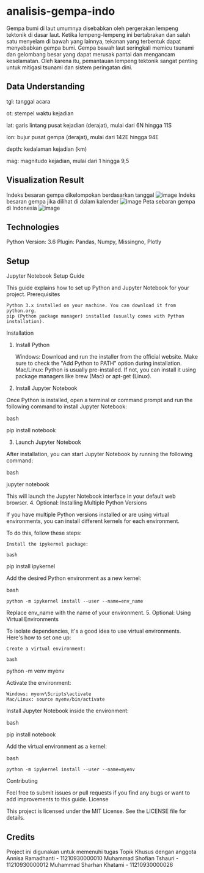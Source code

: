 # analisis-gempa-indo
Gempa bumi di laut umumnya disebabkan oleh pergerakan lempeng tektonik di dasar laut. Ketika lempeng-lempeng ini bertabrakan dan salah satu menyelam di bawah yang lainnya, tekanan yang terbentuk dapat menyebabkan gempa bumi. Gempa bawah laut seringkali memicu tsunami dan gelombang besar yang dapat merusak pantai dan mengancam keselamatan. Oleh karena itu, pemantauan lempeng tektonik sangat penting untuk mitigasi tsunami dan sistem peringatan dini.

## Data Understanding
tgl: tanggal acara

ot: stempel waktu kejadian

lat: garis lintang pusat kejadian (derajat), mulai dari 6N hingga 11S

lon: bujur pusat gempa (derajat), mulai dari 142E hingga 94E

depth: kedalaman kejadian (km)

mag: magnitudo kejadian, mulai dari 1 hingga 9,5

## Visualization Result
Indeks besaran gempa dikelompokan berdasarkan tanggal
![image](https://github.com/user-attachments/assets/e17cc9b3-69c9-413e-8287-be7accfcbb4c)
Indeks besaran gempa jika dilihat di dalam kalender
![image](https://github.com/user-attachments/assets/57c9966f-635f-48f7-8270-166e388a64de)
Peta sebaran gempa di Indonesia
![image](https://github.com/user-attachments/assets/ee4040ec-f626-4aed-8917-f056fc097b54)

## Technologies
Python Version: 3.6
Plugin: Pandas, Numpy, Missingno, Plotly

## Setup
Jupyter Notebook Setup Guide

This guide explains how to set up Python and Jupyter Notebook for your project.
Prerequisites

    Python 3.x installed on your machine. You can download it from python.org.
    pip (Python package manager) installed (usually comes with Python installation).

Installation
1. Install Python

    Windows: Download and run the installer from the official website. Make sure to check the "Add Python to PATH" option during installation.
    Mac/Linux: Python is usually pre-installed. If not, you can install it using package managers like brew (Mac) or apt-get (Linux).

2. Install Jupyter Notebook

Once Python is installed, open a terminal or command prompt and run the following command to install Jupyter Notebook:

bash

pip install notebook

3. Launch Jupyter Notebook

After installation, you can start Jupyter Notebook by running the following command:

bash

jupyter notebook

This will launch the Jupyter Notebook interface in your default web browser.
4. Optional: Installing Multiple Python Versions

If you have multiple Python versions installed or are using virtual environments, you can install different kernels for each environment.

To do this, follow these steps:

    Install the ipykernel package:

    bash

pip install ipykernel

Add the desired Python environment as a new kernel:

bash

    python -m ipykernel install --user --name=env_name

Replace env_name with the name of your environment.
5. Optional: Using Virtual Environments

To isolate dependencies, it's a good idea to use virtual environments. Here's how to set one up:

    Create a virtual environment:

    bash

python -m venv myenv

Activate the environment:

    Windows: myenv\Scripts\activate
    Mac/Linux: source myenv/bin/activate

Install Jupyter Notebook inside the environment:

bash

pip install notebook

Add the virtual environment as a kernel:

bash

    python -m ipykernel install --user --name=myenv

Contributing

Feel free to submit issues or pull requests if you find any bugs or want to add improvements to this guide.
License

This project is licensed under the MIT License. See the LICENSE file for details.

## Credits
Project ini digunakan untuk memenuhi tugas Topik Khusus dengan anggota
Annisa Ramadhanti - 11210930000010
Muhammad Shofian Tshauri - 11210930000012
Muhammad Sharhan Khatami - 11210930000026
